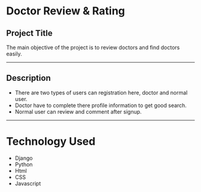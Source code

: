 # Doctor Review & Rating
## Project Title
The main objective of the project is to review doctors and find doctors easily.
___

## Description
* There are two types of users can registration here, doctor and normal user.
* Doctor have to complete there profile information to get good search.
* Normal user can review and comment after signup.
--- 
# Technology Used
* Django
* Python
* Html
* CSS 
* Javascript



